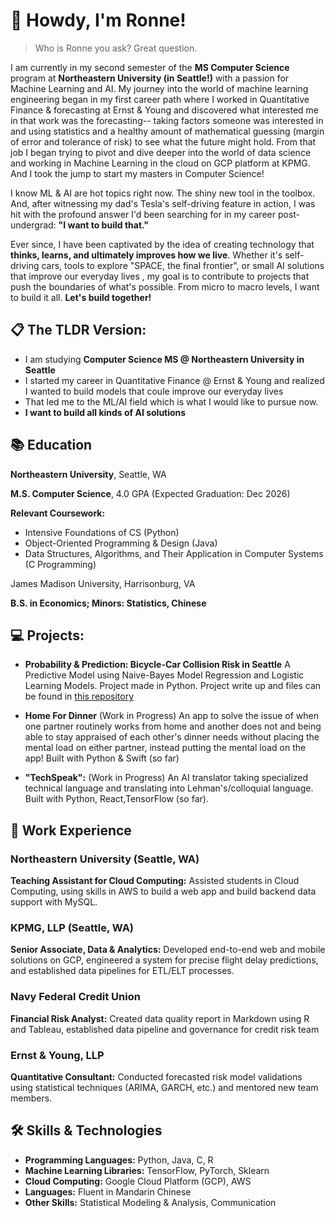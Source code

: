 # 👋 Howdy, I'm Ronne! 

> Who is Ronne you ask? Great question.

I am currently in my second semester of the **MS Computer Science** program at **Northeastern University (in Seattle!)** with a passion for Machine Learning and AI. My journey into the world of machine learning engineering began in my first career path where I worked in Quantitative Finance & forecasting at Ernst & Young and discovered what interested me in that work was the forecasting-- taking factors someone was interested in and using statistics and a healthy amount of mathematical guessing (margin of error and tolerance of risk) to see what the future might hold. From that job I began trying to pivot and dive deeper into the world of data science and working in Machine Learning in the cloud on GCP platform at KPMG. And I took the jump to start my masters in Computer Science!

I know ML & AI are hot topics right now. The shiny new tool in the toolbox. And, after witnessing my dad's Tesla's self-driving feature in action, I was hit with the profound answer I'd been searching for in my career post-undergrad: **"I want to build that."**

Ever since, I have been captivated by the idea of creating technology that **thinks, learns, and ultimately improves how we live**. Whether it's self-driving cars, tools to explore "SPACE, the final frontier", or small AI solutions that improve our everyday lives , my goal is to contribute to projects that push the boundaries of what's possible. From micro to macro levels, I want to build it all. **Let's build together!** 

## 📋 The TLDR Version: 
- I am studying **Computer Science MS @ Northeastern University in Seattle**
- I started my career in Quantitative Finance @ Ernst & Young and realized I wanted to build models that coule improve our everyday lives
- That led me to the ML/AI field which is what I would like to pursue now.
- **I want to build all kinds of AI solutions**


## 📚 Education
**Northeastern University**, Seattle, WA

**M.S. Computer Science**, 4.0 GPA
(Expected Graduation: Dec 2026)

**Relevant Coursework:**
- Intensive Foundations of CS (Python)
- Object-Oriented Programming & Design (Java)
- Data Structures, Algorithms, and Their Application in Computer Systems (C Programming)
  
James Madison University, Harrisonburg, VA

**B.S. in Economics; Minors: Statistics, Chinese**

## 💻 Projects:
- **Probability & Prediction: Bicycle-Car Collision Risk in Seattle** A Predictive Model using Naive-Bayes Model Regression and Logistic Learning Models. Project made in Python. Project write up and files can be found in [this repository](https://github.com/JosephMinSong/5002_Project)

- **Home For Dinner** (Work in Progress) An app to solve the issue of when one partner routinely works from home and another does not and being able to stay appraised of each other's dinner needs without placing the mental load on either partner, instead putting the mental load on the app! Built with Python & Swift (so far)

- **"TechSpeak":** (Work in Progress) An AI translator taking specialized technical language and translating into Lehman's/colloquial language. Built with Python, React,TensorFlow (so far).

## 💼 Work Experience

### Northeastern University (Seattle, WA)
**Teaching Assistant for Cloud Computing:** Assisted students in Cloud Computing, using skills in AWS to build a web app and build backend data support with MySQL.

### KPMG, LLP (Seattle, WA)
**Senior Associate, Data & Analytics:** Developed end-to-end web and mobile solutions on GCP, engineered a system for precise flight delay predictions, and established data pipelines for ETL/ELT processes.

### Navy Federal Credit Union
**Financial Risk Analyst:**  Created data quality report in Markdown using R and Tableau, established data pipeline and governance for credit risk team

### Ernst & Young, LLP 
**Quantitative Consultant:** Conducted forecasted risk model validations using statistical techniques (ARIMA, GARCH, etc.) and mentored new team members.



## 🛠️ Skills & Technologies
- **Programming Languages:** Python, Java, C, R
- **Machine Learning Libraries:** TensorFlow, PyTorch, Sklearn
- **Cloud Computing:** Google Cloud Platform (GCP), AWS
- **Languages:** Fluent in Mandarin Chinese
- **Other Skills:** Statistical Modeling & Analysis, Communication

